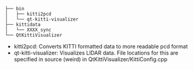 ~~~
├── bin
│   ├── kitti2pcd
│   └── qt-kitti-visualizer
├── kittidata
│   └── XXXX_sync
└── QtKittiVisualizer
~~~

* kitti2pcd: Converts KITTI formatted data to more readable pcd format
* qt-kitti-visualizer: Visualizes LIDAR data. File locations for this are specified in source (weird) in QtKittiVisualizer/KittiConfig.cpp
